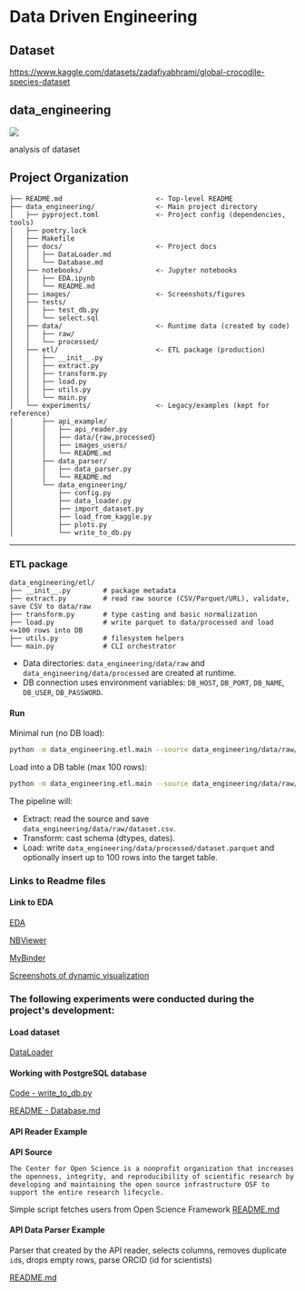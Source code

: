 # Data Driven Engineering

## Dataset
https://www.kaggle.com/datasets/zadafiyabhrami/global-crocodile-species-dataset

## data_engineering

<a target="_blank" href="https://cookiecutter-data-science.drivendata.org/">
    <img src="https://img.shields.io/badge/CCDS-Project%20template-328F97?logo=cookiecutter" />
</a>

analysis of dataset

## Project Organization

```
├── README.md                       <- Top-level README
├── data_engineering/               <- Main project directory
│   ├── pyproject.toml              <- Project config (dependencies, tools)
│   ├── poetry.lock
│   ├── Makefile
│   ├── docs/                       <- Project docs
│   │   ├── DataLoader.md
│   │   └── Database.md
│   ├── notebooks/                  <- Jupyter notebooks
│   │   ├── EDA.ipynb
│   │   └── README.md
│   ├── images/                     <- Screenshots/figures
│   ├── tests/
│   │   ├── test_db.py
│   │   └── select.sql
│   ├── data/                       <- Runtime data (created by code)
│   │   ├── raw/
│   │   └── processed/
│   ├── etl/                        <- ETL package (production)
│   │   ├── __init__.py
│   │   ├── extract.py
│   │   ├── transform.py
│   │   ├── load.py
│   │   ├── utils.py
│   │   └── main.py
│   └── experiments/                <- Legacy/examples (kept for reference)
│       ├── api_example/
│       │   ├── api_reader.py
│       │   ├── data/{raw,processed}
│       │   ├── images_users/
│       │   └── README.md
│       ├── data_parser/
│       │   ├── data_parser.py
│       │   └── README.md
│       └── data_engineering/
│           ├── config.py
│           ├── data_loader.py
│           ├── import_dataset.py
│           ├── load_from_kaggle.py
│           ├── plots.py
│           └── write_to_db.py
```

--------
### ETL package

```
data_engineering/etl/
├── __init__.py        # package metadata
├── extract.py         # read raw source (CSV/Parquet/URL), validate, save CSV to data/raw
├── transform.py       # type casting and basic normalization
├── load.py            # write parquet to data/processed and load <=100 rows into DB
├── utils.py           # filesystem helpers
└── main.py            # CLI orchestrator
```

- Data directories: `data_engineering/data/raw` and `data_engineering/data/processed` are created at runtime.
- DB connection uses environment variables: `DB_HOST`, `DB_PORT`, `DB_NAME`, `DB_USER`, `DB_PASSWORD`.

#### Run

Minimal run (no DB load):

```bash
python -m data_engineering.etl.main --source data_engineering/data/raw/dataset.csv --no-db
```

Load into a DB table (max 100 rows):

```bash
python -m data_engineering.etl.main --source data_engineering/data/raw/dataset.csv --table-name vasilevskaia
```

The pipeline will:
- Extract: read the source and save `data_engineering/data/raw/dataset.csv`.
- Transform: cast schema (dtypes, dates).
- Load: write `data_engineering/data/processed/dataset.parquet` and optionally insert up to 100 rows into the target table.

### Links to Readme files

#### Link to EDA

[EDA](data_engineering/notebooks/EDA.ipynb)

[NBViewer](https://nbviewer.org/github/anna-vasilevskaya/Data_engineering/blob/main/data_engineering/notebooks/EDA.ipynb)

[MyBinder](https://mybinder.org/v2/gh/anna-vasilevskaya/Data_engineering/f579a7e7859221552ce0da9a68cf84e1d24ac0aa?urlpath=lab%2Ftree%2Fdata_engineering%2Fnotebooks%2FEDA.ipynb)

[Screenshots of dynamic visualization](data_engineering/notebooks/README.md)

### The following experiments were conducted during the project's development:

#### Load dataset
 [DataLoader](data_engineering/docs/DataLoader.md)

#### Working with PostgreSQL database

[Code - write_to_db.py](data_engineering/experiments/data_engineering/write_to_db.py)


[README - Database.md](data_engineering/docs/Database.md)

#### API Reader Example
**API Source**
```
The Center for Open Science is a nonprofit organization that increases the openness, integrity, and reproducibility of scientific research by developing and maintaining the open source infrastructure OSF to support the entire research lifecycle.
```

Simple script fetches users from Open Science Framework
[README.md](data_engineering/experiments/api_example/README.md)

#### API Data Parser Example

Parser that created by the API reader, selects columns, removes duplicate `id`s, drops empty rows, parse ORCID (id for scientists) 

[README.md](data_engineering/experiments/data_parser/README.md)



